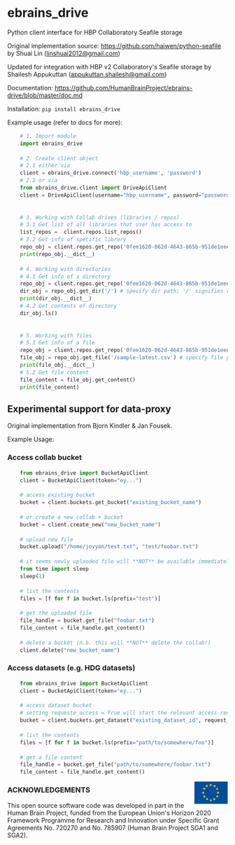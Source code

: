 ebrains_drive
==============

Python client interface for HBP Collaboratory Seafile storage


Original implementation source:
https://github.com/haiwen/python-seafile
by Shuai Lin (linshuai2012@gmail.com)


Updated for integration with HBP v2 Collaboratory's Seafile storage
by Shailesh Appukuttan (appukuttan.shailesh@gmail.com)


Documentation: https://github.com/HumanBrainProject/ebrains-drive/blob/master/doc.md

Installation: `pip install ebrains_drive`


Example usage (refer to docs for more):

```python
    # 1. Import module
    import ebrains_drive

    # 2. Create client object
    # 2.1 either via
    client = ebrains_drive.connect('hbp_username', 'password')
    # 2.2 or via
    from ebrains_drive.client import DriveApiClient
    client = DriveApiClient(username="hbp_username", password="password")

    
    # 3. Working with Collab drives (libraries / repos)
    # 3.1 Get list of all libraries that user has access to
    list_repos =  client.repos.list_repos()
    # 3.2 Get info of specific library
    repo_obj = client.repos.get_repo('0fee1620-062d-4643-865b-951de1eee355')
    print(repo_obj.__dict__)

    # 4. Working with directories
    # 4.1 Get info of a directory 
    repo_obj = client.repos.get_repo('0fee1620-062d-4643-865b-951de1eee355')
    dir_obj = repo_obj.get_dir('/') # specify dir path; '/' signifies root directory
    print(dir_obj.__dict__)
    # 4.2 Get contents of directory
    dir_obj.ls()


    # 5. Working with files
    # 5.1 Get info of a file 
    repo_obj = client.repos.get_repo('0fee1620-062d-4643-865b-951de1eee355')
    file_obj = repo_obj.get_file('/sample-latest.csv') # specify file path
    print(file_obj.__dict__)
    # 5.2 Get file content
    file_content = file_obj.get_content()
    print(file_content)
```

## Experimental support for data-proxy

Original implementation from Bjorn Kindler & Jan Fousek.

Example Usage:

### Access collab bucket

```python
    from ebrains_drive import BucketApiClient
    client = BucketApiClient(token="ey...")

    # access existing bucket
    bucket = client.buckets.get_bucket("existing_bucket_name")

    # or create a new collab + bucket
    bucket = client.create_new("new_bucket_name")

    # upload new file
    bucket.upload("/home/jovyan/test.txt", "test/foobar.txt")

    # it seems newly uplaoded file will **NOT** be available immediately. Sleep for x seconds?
    from time import sleep
    sleep(1)

    # list the contents
    files = [f for f in bucket.ls(prefix="test")]

    # get the uploaded file
    file_handle = bucket.get_file("foobar.txt")
    file_content = file_handle.get_content()

    # delete a bucket (n.b. this will **NOT** delete the collab!)
    client.delete("new_bucket_name")
```

### Access datasets (e.g. HDG datasets)

```python
    from ebrains_drive import BucketApiClient
    client = BucketApiClient(token="ey...")

    # access dataset bucket
    # setting requeste_access = True will start the relevant access-request-flow when accessing HDG datasets
    bucket = client.buckets.get_dataset("existing_dataset_id", request_access=True)

    # list the contents
    files = [f for f in bucket.ls(prefix="path/to/somewhere/foo")]

    # get a file content
    file_handle = bucket.get_file("path/to/somewhere/foobar.txt")
    file_content = file_handle.get_content()

```

<div><img src="https://raw.githubusercontent.com/HumanBrainProject/ebrains-drive/master/eu_logo.jpg" alt="EU Logo" width="15%" align="right"></div>

### ACKNOWLEDGEMENTS
This open source software code was developed in part in the Human Brain Project, funded from the European Union's Horizon 2020 Framework Programme for Research and Innovation under Specific Grant Agreements No. 720270 and No. 785907 (Human Brain Project SGA1 and SGA2).